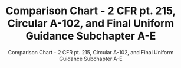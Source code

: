 ---
layout: resources-landing
title: "Comparison Chart - 2 CFR pt. 215, Circular A-102, and Final Uniform Guidance Subchapter A-E"
subtitle: "Comparison Chart - 2 CFR pt. 215, Circular A-102, and Final Uniform Guidance Subchapter A-E"
external_link: https://obamawhitehouse.archives.gov/sites/default/files/omb/fedreg/2013/uniform_guidance_administrative_requirements_text_comparison.pdf
filters: federal-financial-assistance uniform-guidance-2-cfr-200 guidance omb 2013
fiscal_year: 2013
---